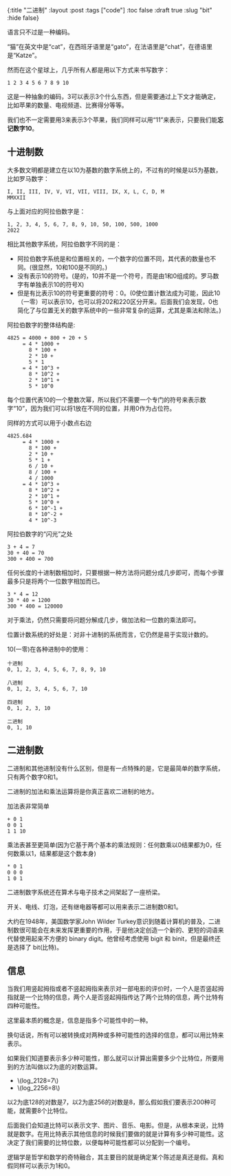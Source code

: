 {:title "二进制"
 :layout :post
 :tags ["code"]
 :toc false
 :draft true
 :slug "bit"
 :hide false}

语言只不过是一种编码。

“猫”在英文中是“cat”，在西班牙语里是“gato”，在法语里是“chat”，在德语里是“Katze”。

然而在这个星球上，几乎所有人都是用以下方式来书写数字：

```text
1 2 3 4 5 6 7 8 9 10
```

这是一种抽象的编码，3可以表示3个什么东西，但是需要通过上下文才能确定，比如苹果的数量、电视频道、比赛得分等等。

我们也不一定需要用3来表示3个苹果，我们同样可以用“11”来表示，只要我们能**忘记数字10**。

## 十进制数

大多数文明都是建立在以10为基数的数字系统上的，不过有的时候是以5为基数，比如罗马数字：

```text
I, II, III, IV, V, VI, VII, VIII, IX, X, L, C, D, M
MMXXII
```

与上面对应的阿拉伯数字是：

```text
1, 2, 3, 4, 5, 6, 7, 8, 9, 10, 50, 100, 500, 1000
2022
```

相比其他数字系统，阿拉伯数字不同的是：

- 阿拉伯数字系统是和位置相关的，一个数字的位置不同，其代表的数量也不同。(很显然，10和100是不同的。)
- 没有表示10的符号。(是的，10并不是一个符号，而是由1和0组成的。罗马数字有单独表示10的符号X)
- 但是有比表示10的符号更重要的符号：0。(0使位置计数法成为可能，因此10（一零）可以表示10，也可以将202和220区分开来。后面我们会发现，0也简化了与位置无关的数字系统中的一些非常复杂的运算，尤其是乘法和除法。)

阿拉伯数字的整体结构是:

```text
4825 = 4000 + 800 + 20 + 5
     = 4 * 1000 +
       8 * 100 + 
       2 * 10 +
       5 * 1
     = 4 * 10^3 +
       8 * 10^2 +
       2 * 10^1 +
       5 * 10^0
```

每个位置代表10的一个整数次幂，所以我们不需要一个专门的符号来表示数字“10”，因为我们可以将1放在不同的位置，并用0作为占位符。

同样的方式可以用于小数点右边

```text
4825.684
     = 4 * 1000 +
       8 * 100 + 
       2 * 10 +
       5 * 1 +
       6 / 10 +
       8 / 100 +
       4 / 1000
     = 4 * 10^3 +
       8 * 10^2 +
       2 * 10^1 +
       5 * 10^0 +
       6 * 10^-1 +
       8 * 10^-2 +
       4 * 10^-3
```

阿拉伯数字的“闪光”之处

```text
3 + 4 = 7
30 + 40 = 70
300 + 400 = 700
```

任何长度的十进制数相加时，只要根据一种方法将问题分成几步即可，而每个步骤最多只是将两个一位数字相加而已。

```text
3 * 4 = 12
30 * 40 = 1200
300 * 400 = 120000
```

对于乘法，仍然只需要将问题分解成几步，做加法和一位数的乘法即可。

位置计数系统的好处是：对非十进制的系统而言，它仍然是易于实现计数的。

10(一零)在各种进制中的使用：

```text
十进制
0, 1, 2, 3, 4, 5, 6, 7, 8, 9, 10

八进制
0, 1, 2, 3, 4, 5, 6, 7, 10

四进制
0, 1, 2, 3, 10

二进制
0, 1, 10
```

## 二进制数

二进制和其他进制没有什么区别，但是有一点特殊的是，它是最简单的数字系统，只有两个数字0和1。

二进制的加法和乘法运算将是你真正喜欢二进制的地方。

加法表非常简单

```text
+ 0 1
0 0 1
1 1 10
```

乘法表甚至更简单(因为它基于两个基本的乘法规则：任何数乘以0结果都为0，任何数乘以1，结果都是这个数本身)

```text
* 0 1
0 0 0
1 0 1
```

二进制数字系统还在算术与电子技术之间架起了一座桥梁。

开关、电线、灯泡，还有继电器等都可以用来表示二进制数0和1。

大约在1948年，美国数学家John Wilder Turkey意识到随着计算机的普及，二进制数很可能会在未来发挥更重要的作用，于是他决定创造一个新的、更短的词语来代替使用起来不方便的 binary digit。他曾经考虑使用 bigit 和 binit，但是最终还是选择了 bit(比特)。

## 信息

当我们用竖起拇指或者不竖起拇指来表示对一部电影的评价时，一个人是否竖起拇指就是一个比特的信息，两个人是否竖起拇指传达了两个比特的信息，两个比特有四种可能性。

这里最本质的概念是，信息是指多个可能性中的一种。

换句话说，所有可以被转换成对两种或多种可能性的选择的信息，都可以用比特来表示。

如果我们知道要表示多少种可能性，那么就可以计算出需要多少个比特位，所要用到的方法叫做以2为底的对数运算。

- \\(log_2128=7\\)
- \\(log_2256=8\\)

以2为底128的对数是7，以2为底256的对数是8，那么假如我们要表示200种可能，就需要8个比特位。

后面我们会知道比特可以表示文字、图片、音乐、电影。但是，从根本来说，比特就是数字。在用比特表示其他信息的时候我们要做的就是计算有多少种可能性。这决定了我们需要的比特位数，以便每种可能性都可以分配到一个编号。

逻辑学是哲学和数学的奇特融合，其主要目的就是确定某个陈述是真还是假。真和假同样可以表示为1和0。
